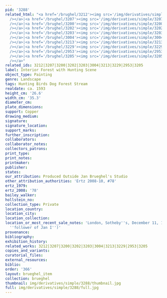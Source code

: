 ```yaml
---
pid: '3288'
related_html: "<a href='/brughel/3212'><img src='/img/derivatives/simple/3212/thumbnail.jpg'
  /></a>|<a href='/brughel/3207'><img src='/img/derivatives/simple/3207/thumbnail.jpg'
  /></a>|<a href='/brughel/3200'><img src='/img/derivatives/simple/3200/thumbnail.jpg'
  /></a>|<a href='/brughel/3202'><img src='/img/derivatives/simple/3202/thumbnail.jpg'
  /></a>|<a href='/brughel/3203'><img src='/img/derivatives/simple/3203/thumbnail.jpg'
  /></a>|<a href='/brughel/3004'><img src='/img/derivatives/simple/3004/thumbnail.jpg'
  /></a>|<a href='/brughel/3213'><img src='/img/derivatives/simple/3213/thumbnail.jpg'
  /></a>|<a href='/brughel/3229'><img src='/img/derivatives/simple/3229/thumbnail.jpg'
  /></a>|<a href='/brughel/2953'><img src='/img/derivatives/simple/2953/thumbnail.jpg'
  /></a>|<a href='/brughel/3205'><img src='/img/derivatives/simple/3205/thumbnail.jpg'
  /></a>"
related_ids: 3212|3207|3200|3202|3203|3004|3213|3229|2953|3205
label: Interior Forest with Hunting Scene
object_type: Painting
genre: Landscape
tags: Hunting Birds Dog Forest Stream
realdate: ca. 1593
height_cm: '26.6'
width_cm: '35.3'
diameter_cm: 
plate_dimensions: 
support: Copper
drawing_medium: 
signature: 
signature_location: 
support_marks: 
further_inscription: 
collaborators: 
collaborator_notes: 
collectors_patrons: 
print_type: 
print_notes: 
printmaker: 
publisher: 
states: 
our_attribution: Produced Outside Jan Brueghel's Studio
other_attribution_authorities: 'Ertz 2008-10, #78'
ertz_1979: 
ertz_2008: '78'
bailey_walker: 
hollstein_no: 
collection_type: Private
location_country: 
location_city: 
location_collection: 
location_or_most_recent_sale_notes: 'London, Sotheby''s, December 11, 1996, #106 (as
  ''follower of Jan I'')'
provenance: 
bibliography: 
exhibition_history: 
related_works: 3212|3207|3200|3202|3203|3004|3213|3229|2953|3205
copies_and_variants: 
curatorial_files: 
external_resources: 
biblio: 
order: '366'
layout: brueghel_item
collection: brueghel
thumbnail: img/derivatives/simple/3288/thumbnail.jpg
full: img/derivatives/simple/3288/full.jpg
---
```

